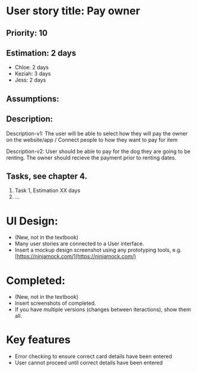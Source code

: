 
# User story title: Pay owner

## Priority: 10 

## Estimation: 2 days 

* Chloe: 2 days
* Keziah: 3 days
* Jess: 2 days

## Assumptions: 

## Description: 
Description-v1: The user will be able to select how they will pay the owner on the website/app / Connect people to how they want to pay for item

Description-v2: User should be able to pay for the dog they are going to be renting. The owner should recieve the payment prior to renting dates. 

## Tasks, see chapter 4.

1. Task 1, Estimation XX days
2. ...


# UI Design:
* (New, not in the textbook) 
* Many user stories are connected to a User interface.
* Insert a mockup design screenshot using any prototyping tools, e.g. [https://ninjamock.com/](https://ninjamock.com/)

# Completed:
* (New, not in the textbook) 
* Insert screenshots of completed. 
* If you have multiple versions (changes between iteractions), show them all.

# Key features
* Error checking to ensure correct card details have been entered
* User cannot proceed until correct details have been entered
